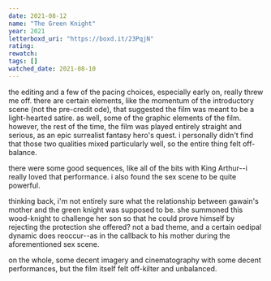 ```yaml
---
date: 2021-08-12
name: "The Green Knight"
year: 2021
letterboxd_uri: "https://boxd.it/23PqjN"
rating: 
rewatch: 
tags: []
watched_date: 2021-08-10
---
```


the editing and a few of the pacing choices, especially early on, really threw me off. there are certain elements, like the momentum of the introductory scene (not the pre-credit ode), that suggested the film was meant to be a light-hearted satire. as well, some of the graphic elements of the film. however, the rest of the time, the film was played entirely straight and serious, as an epic surrealist fantasy hero's quest. i personally didn't find that those two qualities mixed particularly well, so the entire thing felt off-balance.

there were some good sequences, like all of the bits with King Arthur--i really loved that performance. i also found the sex scene to be quite powerful.

thinking back, i'm not entirely sure what the relationship between gawain's mother and the green knight was supposed to be. she summoned this wood-knight to challenge her son so that he could prove himself by rejecting the protection she offered? not a bad theme, and a certain oedipal dynamic does reoccur--as in the callback to his mother during the aforementioned sex scene.

on the whole, some decent imagery and cinematography with some decent performances, but the film itself felt off-kilter and unbalanced.

